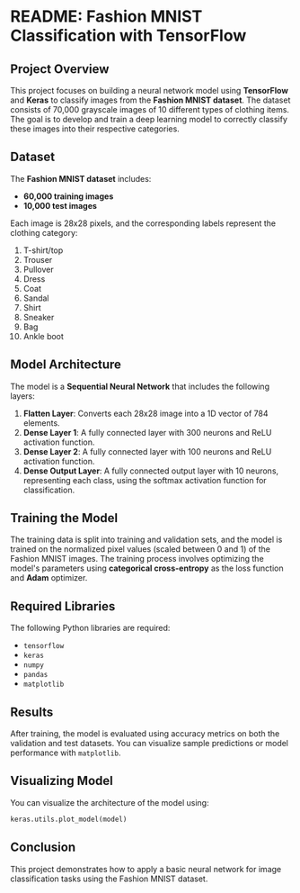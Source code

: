# README: Fashion MNIST Classification with TensorFlow

## Project Overview
This project focuses on building a neural network model using **TensorFlow** and **Keras** to classify images from the **Fashion MNIST dataset**. The dataset consists of 70,000 grayscale images of 10 different types of clothing items. The goal is to develop and train a deep learning model to correctly classify these images into their respective categories.

## Dataset
The **Fashion MNIST dataset** includes:
- **60,000 training images**
- **10,000 test images**

Each image is 28x28 pixels, and the corresponding labels represent the clothing category:
1. T-shirt/top
2. Trouser
3. Pullover
4. Dress
5. Coat
6. Sandal
7. Shirt
8. Sneaker
9. Bag
10. Ankle boot

## Model Architecture
The model is a **Sequential Neural Network** that includes the following layers:
1. **Flatten Layer**: Converts each 28x28 image into a 1D vector of 784 elements.
2. **Dense Layer 1**: A fully connected layer with 300 neurons and ReLU activation function.
3. **Dense Layer 2**: A fully connected layer with 100 neurons and ReLU activation function.
4. **Dense Output Layer**: A fully connected output layer with 10 neurons, representing each class, using the softmax activation function for classification.

## Training the Model
The training data is split into training and validation sets, and the model is trained on the normalized pixel values (scaled between 0 and 1) of the Fashion MNIST images. The training process involves optimizing the model's parameters using **categorical cross-entropy** as the loss function and **Adam** optimizer.

## Required Libraries
The following Python libraries are required:
- `tensorflow`
- `keras`
- `numpy`
- `pandas`
- `matplotlib`

## Results
After training, the model is evaluated using accuracy metrics on both the validation and test datasets. You can visualize sample predictions or model performance with `matplotlib`.

## Visualizing Model
You can visualize the architecture of the model using:
```python
keras.utils.plot_model(model)
```

## Conclusion
This project demonstrates how to apply a basic neural network for image classification tasks using the Fashion MNIST dataset.

